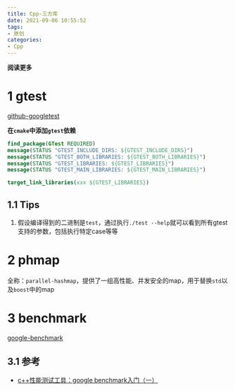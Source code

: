 ```yaml
---
title: Cpp-三方库
date: 2021-09-06 10:55:52
tags: 
- 原创
categories: 
- Cpp
---
```


**阅读更多**

<!--more-->

# 1 gtest

[github-googletest](https://github.com/google/googletest)

**在`cmake`中添加`gtest`依赖**

```cmake
find_package(GTest REQUIRED)
message(STATUS "GTEST_INCLUDE_DIRS: ${GTEST_INCLUDE_DIRS}")
message(STATUS "GTEST_BOTH_LIBRARIES: ${GTEST_BOTH_LIBRARIES}")
message(STATUS "GTEST_LIBRARIES: ${GTEST_LIBRARIES}")
message(STATUS "GTEST_MAIN_LIBRARIES: ${GTEST_MAIN_LIBRARIES}")

target_link_libraries(xxx ${GTEST_LIBRARIES})
```

## 1.1 Tips

1. 假设编译得到的二进制是`test`，通过执行`./test --help`就可以看到所有gtest支持的参数，包括执行特定case等等

# 2 phmap

全称：`parallel-hashmap`，提供了一组高性能、并发安全的map，用于替换`std`以及`boost`中的map

# 3 benchmark

[google-benchmark](https://github.com/google/benchmark)

## 3.1 参考

* [c++性能测试工具：google benchmark入门（一）](https://www.cnblogs.com/apocelipes/p/10348925.html)
